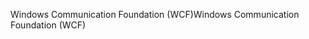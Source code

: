 <span data-ttu-id="d5cec-101">Windows Communication Foundation (WCF)</span><span class="sxs-lookup"><span data-stu-id="d5cec-101">Windows Communication Foundation (WCF)</span></span>